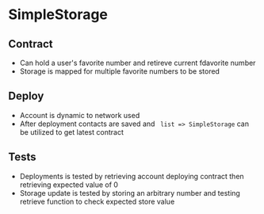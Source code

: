 # SimpleStorage

## Contract
* Can hold a user's favorite number and retireve current fdavorite number
* Storage is mapped for multiple favorite numbers to be stored

## Deploy
* Account is dynamic to network used
* After deployment contacts are saved and ``` list => SimpleStorage``` can be utilized to get latest contract

## Tests
* Deployments is tested by retrieving account deploying contract then retrieving expected value of 0
* Storage update is tested by storing an arbitrary number and testing retrieve function to check expected store value
